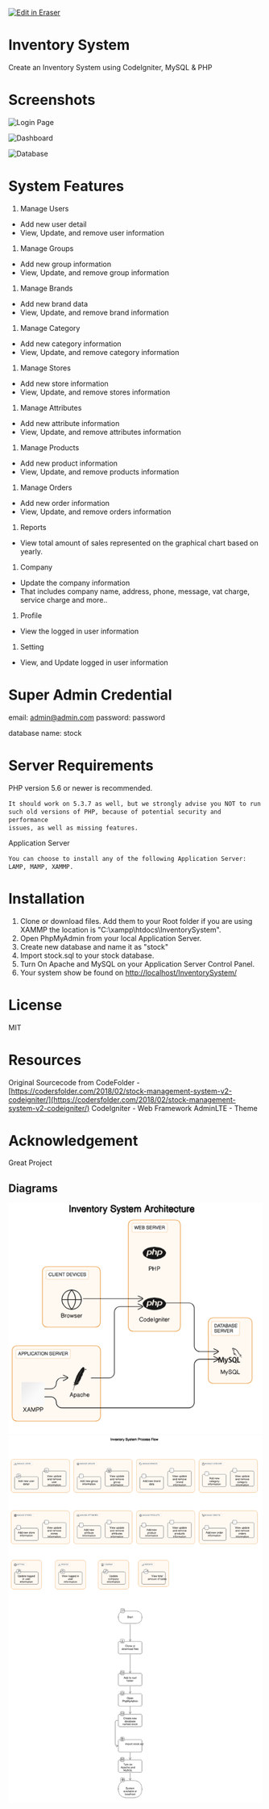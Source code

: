 <p><a target="_blank" href="https://app.eraser.io/workspace/m5slGlRfBf7Xmi5HwElp" id="edit-in-eraser-github-link"><img alt="Edit in Eraser" src="https://firebasestorage.googleapis.com/v0/b/second-petal-295822.appspot.com/o/images%2Fgithub%2FOpen%20in%20Eraser.svg?alt=media&amp;token=968381c8-a7e7-472a-8ed6-4a6626da5501"></a></p>

# Inventory System
Create an Inventory System using CodeIgniter, MySQL & PHP

# Screenshots
![Login Page](https://github.com/ronknight/InventorySystem/blob/master/assets/images/screenshots/login.PNG "")

![Dashboard](https://github.com/ronknight/InventorySystem/blob/master/assets/images/screenshots/dashboard.PNG "")

![Database](https://github.com/ronknight/InventorySystem/blob/master/assets/images/screenshots/database.PNG "")

# System Features
1. Manage Users
- Add new user detail
- View, Update, and remove user information
1. Manage Groups
- Add new group information
- View, Update, and remove group information
1. Manage Brands
- Add new brand data
- View, Update, and remove brand information
1. Manage Category
- Add new category information
- View, Update, and remove category information
1. Manage Stores
- Add new store information
- View, Update, and remove stores information
1. Manage Attributes
- Add new attribute information
- View, Update, and remove attributes information
1. Manage Products
- Add new product information
- View, Update, and remove products information
1. Manage Orders
- Add new order information
- View, Update, and remove orders information
1. Reports
- View total amount of sales represented on the graphical chart based on yearly.
1. Company
- Update the company information
- That includes company name, address, phone, message, vat charge, service charge and more..
1. Profile
- View the logged in user information
1. Setting
- View, and Update logged in user information
# Super Admin Credential
email: [﻿admin@admin.com](mailto:admin@admin.com)
password: password

database name: stock

# Server Requirements
PHP version 5.6 or newer is recommended.

```
It should work on 5.3.7 as well, but we strongly advise you NOT to run
such old versions of PHP, because of potential security and performance
issues, as well as missing features.
```
Application Server

```
You can choose to install any of the following Application Server: LAMP, MAMP, XAMMP.
```
# Installation
1. Clone or download files. Add them to your Root folder if you are using XAMMP the location is "C:\xampp\htdocs\InventorySystem".
2. Open PhpMyAdmin from your local Application Server.
3. Create new database and name it as "stock"
4. Import stock.sql to your stock database.
5. Turn On Apache and MySQL on your Application Server Control Panel.
6. Your system show be found on [﻿http://localhost/InventorySystem/](http://localhost/InventorySystem/) 
# License
MIT

# Resources
Original Sourcecode from CodeFolder - [﻿https://codersfolder.com/2018/02/stock-management-system-v2-codeigniter/](https://codersfolder.com/2018/02/stock-management-system-v2-codeigniter/)
CodeIgniter - Web Framework
AdminLTE - Theme

# Acknowledgement
Great Project


<!-- eraser-additional-content -->
## Diagrams
<!-- eraser-additional-files -->
<a href="/README-Inventory System Architecture-1.eraserdiagram" data-element-id="AbcPsRGDY-UhIUl_iSekL"><img src="/.eraser/m5slGlRfBf7Xmi5HwElp___3Jivg2tjMecMlrHwbIVIBR8f7U03___---diagram----183155d7d2295f14751da1849205be06-Inventory-System-Architecture.png" alt="" data-element-id="AbcPsRGDY-UhIUl_iSekL" /></a>
<a href="/README-Inventory System Process Flow-2.eraserdiagram" data-element-id="6wk2ZJlDbVDMNHFUYGpnA"><img src="/.eraser/m5slGlRfBf7Xmi5HwElp___3Jivg2tjMecMlrHwbIVIBR8f7U03___---diagram----403eabcbfe259f79a6f1d3bdc45a37fa-Inventory-System-Process-Flow.png" alt="" data-element-id="6wk2ZJlDbVDMNHFUYGpnA" /></a>
<!-- end-eraser-additional-files -->
<!-- end-eraser-additional-content -->
<!--- Eraser file: https://app.eraser.io/workspace/m5slGlRfBf7Xmi5HwElp --->